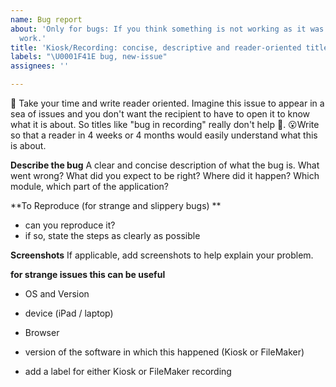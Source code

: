 ```yaml
---
name: Bug report
about: 'Only for bugs: If you think something is not working as it was designed to
  work.'
title: 'Kiosk/Recording: concise, descriptive and reader-oriented title for the issuse'
labels: "\U0001F41E bug, new-issue"
assignees: ''

---
```


🫶 Take your time and write reader oriented. Imagine this issue to appear in a sea of issues and you don't want the recipient to have to open it to know what it is about. So titles like "bug in recording" really don't help 🤨. 
😮Write so that a reader in 4 weeks or 4 months would easily understand what this is about. 

**Describe the bug**
A clear and concise description of what the bug is. What went wrong? What did you expect to be right?
Where did it happen? Which module, which part of the application?

**To Reproduce (for strange and slippery bugs) **
- can you reproduce it? 
- if so, state the steps as clearly as possible

**Screenshots**
If applicable, add screenshots to help explain your problem.

**for strange issues this can be useful**
 - OS and Version
 - device (iPad / laptop)
 - Browser
 - version of the software in which this happened (Kiosk or FileMaker)

- add a label for either Kiosk or FileMaker recording
